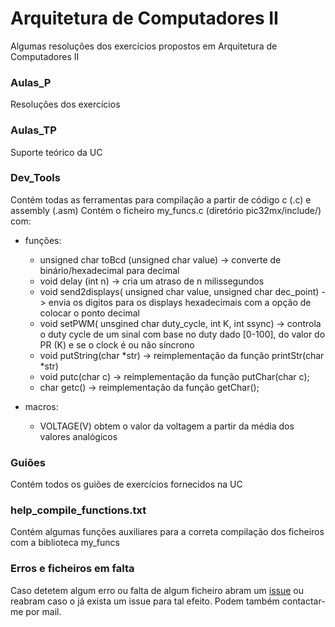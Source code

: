# Arquitetura de Computadores II
Algumas resoluções dos exercícios propostos em Arquitetura de Computadores II

### Aulas_P
Resoluções dos exercícios

### Aulas_TP
Suporte teórico da UC

### Dev_Tools
Contém todas as ferramentas para compilação a partir de código c (.c) e assembly (.asm)
Contém o ficheiro my_funcs.c (diretório pic32mx/include/) com:

  * funções:
	  * unsigned char toBcd (unsigned char value) -> converte de binário/hexadecimal para decimal
	  * void delay (int n) -> cria um atraso de n milissegundos
	  * void send2displays( unsigned char value, unsigned char dec_point) -> envia os digitos para os displays hexadecimais com a opção de colocar o ponto decimal  
	  * void setPWM( unsgined char duty_cycle, int K, int ssync) -> controla o duty cycle de um       sinal com base no duty dado [0-100], do valor do PR (K) e se o clock é ou não síncrono
	  * void putString(char *str) -> reimplementação da função printStr(char *str)
      * void putc(char c) -> reimplementação da função putChar(char c);
      * char getc() -> reimplementação da função getChar();

  * macros:
	  * VOLTAGE(V) obtem o valor da voltagem a partir da média dos valores analógicos

### Guiões
Contém todos os guiões de exercícios fornecidos na UC

### help_compile_functions.txt
Contém algumas funções auxiliares para a correta compilação dos ficheiros com a biblioteca my_funcs

### Erros e ficheiros em falta
Caso detetem algum erro ou falta de algum ficheiro abram um [issue](https://github.com/ZePaiva/ACII/issues/new)  ou reabram caso o já exista um issue para tal efeito. Podem também contactar-me por mail.
